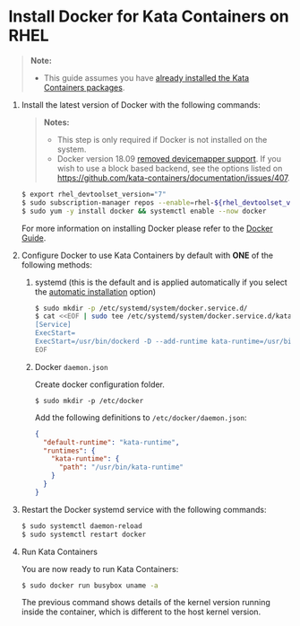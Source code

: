 # Install Docker for Kata Containers on RHEL

> **Note:**
>
> - This guide assumes you have
>   [already installed the Kata Containers packages](../rhel-installation-guide.md).

1. Install the latest version of Docker with the following commands:

   > **Notes:**
   >
   > - This step is only required if Docker is not installed on the system.
   > - Docker version 18.09 [removed devicemapper support](https://github.com/kata-containers/documentation/issues/373).
   >   If you wish to use a block based backend, see the options listed on https://github.com/kata-containers/documentation/issues/407.

   ```bash
   $ export rhel_devtoolset_version="7"
   $ sudo subscription-manager repos --enable=rhel-${rhel_devtoolset_version}-server-extras-rpms
   $ sudo yum -y install docker && systemctl enable --now docker
   ```

   For more information on installing Docker please refer to the
   [Docker Guide](https://access.redhat.com/documentation/en-us/red_hat_enterprise_linux_atomic_host/7/html-single/getting_started_with_containers/#getting_docker_in_rhel_7).

2. Configure Docker to use Kata Containers by default with **ONE** of the following methods:

   1. systemd (this is the default and is applied automatically if you select the
      [automatic installation](https://github.com/kata-containers/documentation/tree/master/install#automatic-installation) option)

       ```bash
       $ sudo mkdir -p /etc/systemd/system/docker.service.d/
       $ cat <<EOF | sudo tee /etc/systemd/system/docker.service.d/kata-containers.conf
       [Service]
       ExecStart=
       ExecStart=/usr/bin/dockerd -D --add-runtime kata-runtime=/usr/bin/kata-runtime --default-runtime=kata-runtime
       EOF
       ```

   2. Docker `daemon.json`

      Create docker configuration folder.

      ```
      $ sudo mkdir -p /etc/docker
      ```

      Add the following definitions to `/etc/docker/daemon.json`:

      ```json
      {
        "default-runtime": "kata-runtime",
        "runtimes": {
          "kata-runtime": {
            "path": "/usr/bin/kata-runtime"
          }
        }
      }
      ```

3. Restart the Docker systemd service with the following commands:

   ```bash
   $ sudo systemctl daemon-reload
   $ sudo systemctl restart docker
   ```

4. Run Kata Containers

   You are now ready to run Kata Containers:

   ```bash
   $ sudo docker run busybox uname -a
   ```

   The previous command shows details of the kernel version running inside the
   container, which is different to the host kernel version.
